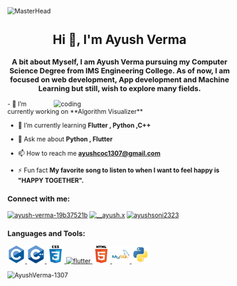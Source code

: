 ![MasterHead](https://media.giphy.com/media/qgQUggAC3Pfv687qPC/giphy.gif)
<h1 align="center">Hi 👋, I'm Ayush Verma</h1>
<h3 align="center">A bit about Myself, I am Ayush Verma pursuing my Computer Science Degree from IMS Engineering College. As of now, I am focused on web development, App development and Machine Learning but still, wish to explore many fields.</h3>
<img align="right" alt="coding" width="400" src="https://cdn.dribbble.com/users/1162077/screenshots/3848914/programmer.gif">
- 🔭 I’m currently working on **Algorithm Visualizer**

- 🌱 I’m currently learning **Flutter , Python ,C++**

- 💬 Ask me about **Python , Flutter**

- 📫 How to reach me **ayushcoc1307@gmail.com**

- ⚡ Fun fact **My favorite song to listen to when I want to feel happy is "HAPPY TOGETHER".**

<h3 align="left">Connect with me:</h3>
<p align="left">
<a href="https://linkedin.com/in/ayush-verma-19b37521b" target="blank"><img align="center" src="https://raw.githubusercontent.com/rahuldkjain/github-profile-readme-generator/master/src/images/icons/Social/linked-in-alt.svg" alt="ayush-verma-19b37521b" height="30" width="40" /></a>
<a href="https://instagram.com/__ayush.x" target="blank"><img align="center" src="https://raw.githubusercontent.com/rahuldkjain/github-profile-readme-generator/master/src/images/icons/Social/instagram.svg" alt="__ayush.x" height="30" width="40" /></a>
<a href="https://www.hackerrank.com/ayushsoni2323" target="blank"><img align="center" src="https://raw.githubusercontent.com/rahuldkjain/github-profile-readme-generator/master/src/images/icons/Social/hackerrank.svg" alt="ayushsoni2323" height="30" width="40" /></a>
</p>

<h3 align="left">Languages and Tools:</h3>
<p align="left"> <a href="https://www.cprogramming.com/" target="_blank" rel="noreferrer"> <img src="https://raw.githubusercontent.com/devicons/devicon/master/icons/c/c-original.svg" alt="c" width="40" height="40"/> </a> <a href="https://www.w3schools.com/cpp/" target="_blank" rel="noreferrer"> <img src="https://raw.githubusercontent.com/devicons/devicon/master/icons/cplusplus/cplusplus-original.svg" alt="cplusplus" width="40" height="40"/> </a> <a href="https://www.w3schools.com/css/" target="_blank" rel="noreferrer"> <img src="https://raw.githubusercontent.com/devicons/devicon/master/icons/css3/css3-original-wordmark.svg" alt="css3" width="40" height="40"/> </a> <a href="https://flutter.dev" target="_blank" rel="noreferrer"> <img src="https://www.vectorlogo.zone/logos/flutterio/flutterio-icon.svg" alt="flutter" width="40" height="40"/> </a> <a href="https://www.w3.org/html/" target="_blank" rel="noreferrer"> <img src="https://raw.githubusercontent.com/devicons/devicon/master/icons/html5/html5-original-wordmark.svg" alt="html5" width="40" height="40"/> </a> <a href="https://www.mysql.com/" target="_blank" rel="noreferrer"> <img src="https://raw.githubusercontent.com/devicons/devicon/master/icons/mysql/mysql-original-wordmark.svg" alt="mysql" width="40" height="40"/> </a> <a href="https://www.python.org" target="_blank" rel="noreferrer"> <img src="https://raw.githubusercontent.com/devicons/devicon/master/icons/python/python-original.svg" alt="python" width="40" height="40"/> </a> </p>

<p><img align="center" src="https://github-readme-stats.vercel.app/api/top-langs?username=AyushVerma-1307&show_icons=true&locale=en&layout=compact" alt="AyushVerma-1307" /></p>
